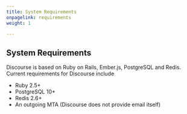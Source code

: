 ```yaml
---
title: System Requirements
onpagelink: requirements
weight: 1

---
```


System Requirements
-------------------

Discourse is based on Ruby on Rails, Ember.js, PostgreSQL and Redis. Current requirements for Discourse include

- Ruby 2.5+
- PostgreSQL 10+
- Redis 2.6+
- An outgoing MTA (Discourse does not provide email itself)
 